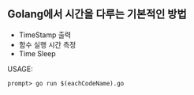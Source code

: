 ## Golang에서 시간을 다루는 기본적인 방법

- TimeStamp 출력 
- 함수 실행 시간 측정
- Time Sleep

USAGE:

    prompt> go run $(eachCodeName).go	
